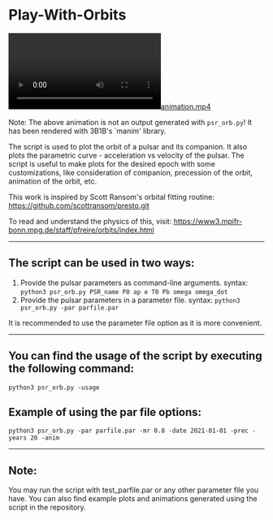 # Play-With-Orbits

[![animation.mp4](Play-With-Orbits/animation.mp4)](https://github.com/sunket369/Play-With-Orbits/assets/86371778/62428235-209d-4279-ae37-b64c41500a4b)

Note: The above animation is not an output generated with `psr_orb.py`! It has been rendered with 3B1B's `manim' library.

The script is used to plot the orbit of a pulsar and its companion. It also plots
the parametric curve - acceleration vs velocity of the pulsar.
The script is useful to make plots for the desired epoch with some customizations,
like consideration of companion, precession of the orbit, animation of the orbit, etc.

This work is inspired by Scott Ransom's orbital fitting routine: https://github.com/scottransom/presto.git

To read and understand the physics of this, visit: https://www3.mpifr-bonn.mpg.de/staff/pfreire/orbits/index.html

--------------------------------------------------------------------

## The script can be used in two ways:
1) Provide the pulsar parameters as command-line arguments. 
   syntax: `python3 psr_orb.py PSR_name P0 ap e T0 Pb omega omega_dot`
2) Provide the pulsar parameters in a parameter file.
   syntax: `python3 psr_orb.py -par parfile.par`
      
It is recommended to use the parameter file option as it is more convenient.

--------------------------------------------------------------------
      
## You can find the usage of the script by executing the following command:
`python3 psr_orb.py -usage`
      
## Example of using the par file options:
`python3 psr_orb.py -par parfile.par -mr 0.8 -date 2021-01-01 -prec -years 20 -anim`

--------------------------------------------------------------------

## Note:
You may run the script with test_parfile.par or any other parameter file you have.
You can also find example plots and animations generated using the script in the repository.
    
